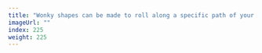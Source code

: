 ```yaml
---
title: "Wonky shapes can be made to roll along a specific path of your choice"
imageUrl: ""
index: 225
weight: 225
---
```

